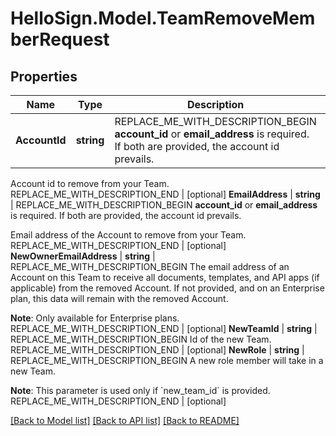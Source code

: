 # HelloSign.Model.TeamRemoveMemberRequest

## Properties

Name | Type | Description | Notes
------------ | ------------- | ------------- | -------------
**AccountId** | **string** | REPLACE_ME_WITH_DESCRIPTION_BEGIN **account_id** or **email_address** is required. If both are provided, the account id prevails. 

Account id to remove from your Team. REPLACE_ME_WITH_DESCRIPTION_END | [optional] 
**EmailAddress** | **string** | REPLACE_ME_WITH_DESCRIPTION_BEGIN **account_id** or **email_address** is required. If both are provided, the account id prevails. 

Email address of the Account to remove from your Team. REPLACE_ME_WITH_DESCRIPTION_END | [optional] 
**NewOwnerEmailAddress** | **string** | REPLACE_ME_WITH_DESCRIPTION_BEGIN The email address of an Account on this Team to receive all documents, templates, and API apps (if applicable) from the removed Account. If not provided, and on an Enterprise plan, this data will remain with the removed Account.

**Note**: Only available for Enterprise plans. REPLACE_ME_WITH_DESCRIPTION_END | [optional] 
**NewTeamId** | **string** | REPLACE_ME_WITH_DESCRIPTION_BEGIN Id of the new Team. REPLACE_ME_WITH_DESCRIPTION_END | [optional] 
**NewRole** | **string** | REPLACE_ME_WITH_DESCRIPTION_BEGIN A new role member will take in a new Team.

**Note**: This parameter is used only if &#x60;new_team_id&#x60; is provided. REPLACE_ME_WITH_DESCRIPTION_END | [optional] 

[[Back to Model list]](../README.md#documentation-for-models) [[Back to API list]](../README.md#documentation-for-api-endpoints) [[Back to README]](../README.md)

